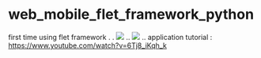 # web_mobile_flet_framework_python
first time using flet framework 
.
.
![](https://firebasestorage.googleapis.com/v0/b/pager-3c967.appspot.com/o/Screenshot%202023-03-06%20221343.png?alt=media&token=0bec2f9b-6747-4c2c-87c8-a18818a4e3b9)
..
![](https://firebasestorage.googleapis.com/v0/b/pager-3c967.appspot.com/o/Screenshot%202023-03-06%20221430.png?alt=media&token=05f5436f-cf46-428d-876e-b4f7b22b9139)
..
application  tutorial : https://www.youtube.com/watch?v=6Tj8_iKqh_k
